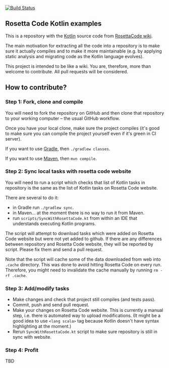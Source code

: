 
[![Build Status](https://travis-ci.org/dkandalov/rosettacode-kotlin.svg?branch=master)](https://travis-ci.org/dkandalov/rosettacode-kotlin)

## Rosetta Code Kotlin examples

This is a repository with the [Kotlin](https://kotlinlang.org/) source code
from [RosettaCode wiki](http://rosettacode.org/wiki/Category:Kotlin).

The main motivation for extracting all the code into a repository is to make sure it actually compiles and
to make it more maintainable (e.g. by applying static analysis and migrating code as the Kotlin language
evolves).

This project is intended to be like a wiki.  You are, therefore, more than welcome to contribute.  All pull
requests will be considered.


## How to contribute?

### Step 1: Fork, clone and compile

You will need to fork the repository on GitHub and then clone that repository to your working computer – the
usual GitHub workflow.

Once you have your local clone, make sure the project compiles 
(it's good to make sure you can compile the project yourself even if it's green in CI server).

If you want to use [Gradle](https://www.gradle.org), then `./gradlew classes`.

If you want to use [Maven](http://www.maven.org), then `mvn compile`.

### Step 2: Sync local tasks with rosetta code website

You will need to run a script which checks that list of Kotlin tasks in repository 
is the same as the list of Kotlin tasks on Rosetta Code website.
  
There are several to do it:
 - in Gradle run `./gradlew sync`.  
 - in Maven... at the moment there is no way to run it from Maven.
 - run `scripts/SyncWithRosettaCode.kt` from within an IDE that understands executing Kotlin programs.

The script will attempt to download tasks which were added on Rosetta Code website but were not yet added to github.
If there are any differences between repository and Rosetta Code website, they will be reported by script.
Please fix them and send a pull request.

Note that the script will cache some of the data downloaded from web into `.cache` directory.
This was done to avoid hitting Rosetta Code on every run.
Therefore, you might need to invalidate the cache manually by running `rm -rf .cache`.   

### Step 3: Add/modify tasks

- Make changes and check that project still compiles (and tests pass).
- Commit, push and send pull request.
- Make your changes on Rosetta Code website.
  This is currently a manual step, i.e. there is automated way to upload modifications.
  (It might be a good idea to use `<lang scala>` tag because Kotlin doesn't have syntax highlighting at the moment.)
- Rerun `SyncWithRosettaCode.kt` script to make sure repository is still in sync with website. 


### Step 4: Profit

TBD
